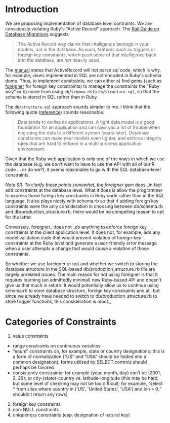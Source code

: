 # Introduction

We are proposing implementation of database level contraints. We are consciously violating Ruby's "Active Record" approach. The [Rail Guide on Database Migrations](http://guides.rubyonrails.org/migrations.html#active-record-and-referential-integrity) suggests

> The Active Record way claims that intelligence belongs in your models, not in the database. As such, features such as triggers or foreign key constraints, which push some of that intelligence back into the database, are not heavily used.

The [manual](http://guides.rubyonrails.org/migrations.html#schema-dumping-and-you) states that ActiveRecord will not parse sql code, which is why, for example, views implemented in SQL are not encoded in Ruby's schema dump. Thus, to implement constraints, we can either a) find gems (such as [foreigner](https://github.com/matthuhiggins/foreigner) for foreign key constraints) to manage the constraints the "Ruby way" or b) move from using `db/schema.rb` to `db/structure.sql`, so that the schema is stored in SQL rather than in Ruby.

The `db/structure.sql` approach sounds simpler to me. I think that the following quote ([reference](http://ewout.name/2009/12/rails-models-with-teeth-and-database-constraints/)) sounds reasonable:

> Data tends to outlive its applications. A tight data model is a good foundation for an application and can save you a lot of trouble when migrating the data to a different system (years later). Database constraints can make your models even tighter, and enforce integrity rules that are hard to enforce in a multi-process application environment. 

Given that the Ruby web application is only one of the ways in which we use the database (e.g. we don't want to have to use the API with all of our R code ... or do we?), it seems reasonable to go with the SQL database-level constraints.

_Note SR: To clarify these points somewhat, the foreigner gem_ does _in fact add constraints at the database level.  What it does is allow the programmer to express those foreign key constraints in Ruby code rather than in the SQL language.  It also plays nicely with schema.rb so that if adding foreign key constraints were the only consideration in choosing between db/schema.rb and db/production_structure.rb, there would be no compelling reason to opt for the latter.

Conversely, foreigner_ does not _do anything to enforce foreign key constraints at the client application level.  It does not, for example, add any model validation code that would prevent violation of foreign-key constraints at the Ruby level and generate a user-friendly error message when a user attempts a change that would cause a violation of those constraints.

So whether we use foreigner or not and whether we switch to storing the database structure in the SQL-based db/production_structure.rb file are largely unrelated issues.  The main reason for not using foreigner is that it requires learning (an admittedly minimal) new Ruby-based API and doesn't give us that much in return.  It would potentially allow us to continue using schema.rb to store database structure, foreign key constraints and all, but since we already have needed to switch to db/production_structure.rb to store trigger functions, this consideration is moot._

# Categories of Constraints

1.	value constraints
 *	range constraints on continuous variables
 *	“enum” constraints on, for example, state or country designations; this is a form of normalization (“US” and “USA” should be folded into a common designation); forms utilized by SELECT controls should perhaps be favored
 *	consistency constraints: for example (year, month, day) can’t be (2001, 2, 29); or city-(state)-country vs. latitude-longitude (this may be hard, but some level of checking may not be too difficult; for example, “select * from sites where country in ('US', 'United States', 'USA') and lon > 0;” shouldn’t return any rows)
2.	foreign key constraints
3.	non-NULL constraints
4.	uniqueness constraints (esp. designation of natural key)

